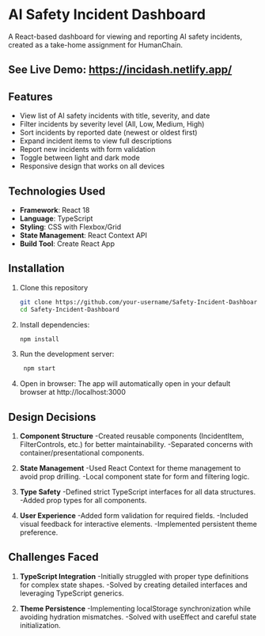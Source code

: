 # AI Safety Incident Dashboard

A React-based dashboard for viewing and reporting AI safety incidents, created as a take-home assignment for HumanChain.

## See Live Demo: https://incidash.netlify.app/

## Features

- View list of AI safety incidents with title, severity, and date
- Filter incidents by severity level (All, Low, Medium, High)
- Sort incidents by reported date (newest or oldest first)
- Expand incident items to view full descriptions
- Report new incidents with form validation
- Toggle between light and dark mode
- Responsive design that works on all devices

## Technologies Used

- **Framework**: React 18
- **Language**: TypeScript
- **Styling**: CSS with Flexbox/Grid
- **State Management**: React Context API
- **Build Tool**: Create React App

## Installation

1. Clone this repository
      ```bash
   git clone https://github.com/your-username/Safety-Incident-Dashboard.git
   cd Safety-Incident-Dashboard
2. Install dependencies:
   ```bash
   npm install
3. Run the development server:
   ```bash
    npm start
4. Open in browser:
The app will automatically open in your default browser at http://localhost:3000

## Design Decisions

1. **Component Structure**
   -Created reusable components (IncidentItem, FilterControls, etc.) for better maintainability.
   -Separated concerns with container/presentational components.

2. **State Management**
   -Used React Context for theme management to avoid prop drilling.
   -Local component state for form and filtering logic.

3. **Type Safety**
   -Defined strict TypeScript interfaces for all data structures.
   -Added prop types for all components.

4. **User Experience**
   -Added form validation for required fields.
   -Included visual feedback for interactive elements.
   -Implemented persistent theme preference.

## Challenges Faced

1. **TypeScript Integration**
   -Initially struggled with proper type definitions for complex state shapes.
   -Solved by creating detailed interfaces and leveraging TypeScript generics.

2. **Theme Persistence**
   -Implementing localStorage synchronization while avoiding hydration mismatches.
   -Solved with useEffect and careful state initialization.
